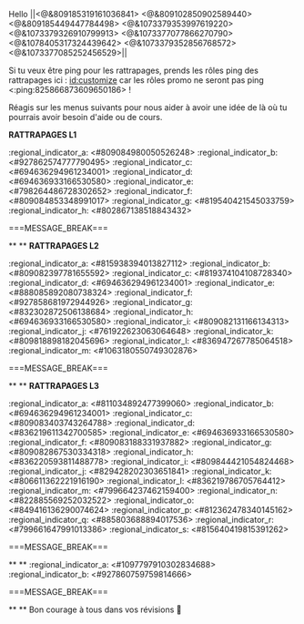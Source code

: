 Hello ||<@&809185319161036841> <@&809102850902589440> <@&809185449447784498> <@&1073379353997619220> <@&1073379326910799913> <@&1073377077866270790> <@&1078405317324439642> <@&1073379352856768572> <@&1073377085252456529>||

Si tu veux être ping pour les rattrapages, prends les rôles ping des rattrapages ici : <id:customize> car les rôles promo ne seront pas ping <:ping:825866873609650186> !

Réagis sur les menus suivants pour nous aider à avoir une idée de là où tu pourrais avoir besoin d'aide ou de cours.


__**RATTRAPAGES L1**__

:regional_indicator_a: <#809084980050526248>
:regional_indicator_b: <#927862574777790495>
:regional_indicator_c: <#694636294961234001>
:regional_indicator_d: <#694636933166530580>
:regional_indicator_e: <#798264486728302652>
:regional_indicator_f: <#809084853348991017>
:regional_indicator_g: <#819540421545033759>
:regional_indicator_h: <#802867138518843432>


===MESSAGE_BREAK===

**
**
__**RATTRAPAGES L2**__

:regional_indicator_a: <#815938394013827112>
:regional_indicator_b: <#809082397781655592>
:regional_indicator_c: <#819374104108728340>
:regional_indicator_d: <#694636294961234001>
:regional_indicator_e: <#888085892080738324>
:regional_indicator_f: <#927858681972944926>
:regional_indicator_g: <#832302872506138684>
:regional_indicator_h: <#694636933166530580>
:regional_indicator_i: <#809082131166134313>
:regional_indicator_j: <#761922623063064648>
:regional_indicator_k: <#809818898182045696>
:regional_indicator_l: <#836947267785064518>
:regional_indicator_m: <#1063180550749302876>

===MESSAGE_BREAK===

**
**
__**RATTRAPAGES L3**__

:regional_indicator_a: <#811034892477399060>
:regional_indicator_b: <#694636294961234001>
:regional_indicator_c: <#809083403743264788>
:regional_indicator_d: <#836219611342700585>
:regional_indicator_e: <#694636933166530580>
:regional_indicator_f: <#809083188331937882>
:regional_indicator_g: <#809082867530334318>
:regional_indicator_h: <#836220593811488778> 
:regional_indicator_i: <#809844421054824468> 
:regional_indicator_j: <#829428202303651841>
:regional_indicator_k: <#806611362221916190>
:regional_indicator_l: <#836219786705764412>
:regional_indicator_m: <#799664237462159400>
:regional_indicator_n: <#822885569252032522>
:regional_indicator_o: <#849416136290074624>
:regional_indicator_p: <#812362478340145162>
:regional_indicator_q: <#885803688894017536>
:regional_indicator_r: <#799661647991013386> 
:regional_indicator_s: <#815640419815391262> 

===MESSAGE_BREAK===

**
**
:regional_indicator_a: <#1097797910302834688>
:regional_indicator_b: <#927860759759814666>

===MESSAGE_BREAK===

**
**
Bon courage à tous dans vos révisions :muscle: